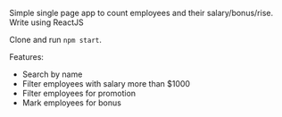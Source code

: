 Simple single page app to count employees and their salary/bonus/rise.
Write using ReactJS

Clone and run `npm start`.

Features:

-   Search by name
-   Filter employees with salary more than \$1000
-   Filter employees for promotion
-   Mark employees for bonus
